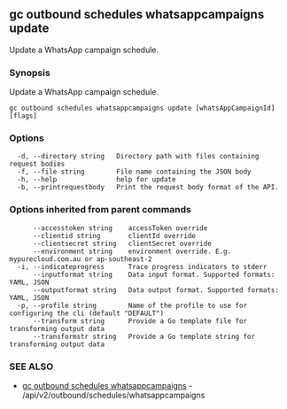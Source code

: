 ## gc outbound schedules whatsappcampaigns update

Update a WhatsApp campaign schedule.

### Synopsis

Update a WhatsApp campaign schedule.

```
gc outbound schedules whatsappcampaigns update [whatsAppCampaignId] [flags]
```

### Options

```
  -d, --directory string   Directory path with files containing request bodies
  -f, --file string        File name containing the JSON body
  -h, --help               help for update
  -b, --printrequestbody   Print the request body format of the API.
```

### Options inherited from parent commands

```
      --accesstoken string    accessToken override
      --clientid string       clientId override
      --clientsecret string   clientSecret override
      --environment string    environment override. E.g. mypurecloud.com.au or ap-southeast-2
  -i, --indicateprogress      Trace progress indicators to stderr
      --inputformat string    Data input format. Supported formats: YAML, JSON
      --outputformat string   Data output format. Supported formats: YAML, JSON
  -p, --profile string        Name of the profile to use for configuring the cli (default "DEFAULT")
      --transform string      Provide a Go template file for transforming output data
      --transformstr string   Provide a Go template string for transforming output data
```

### SEE ALSO

* [gc outbound schedules whatsappcampaigns](gc_outbound_schedules_whatsappcampaigns.html)	 - /api/v2/outbound/schedules/whatsappcampaigns


